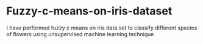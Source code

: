 # Fuzzy-c-means-on-iris-dataset
I have performed fuzzy c means on iris data set to classify different species of flowers using unsupervised machine learning technique

